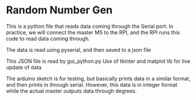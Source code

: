 # Random Number Gen

This is a python file that reads data coming through the Serial port. In practice, we will connect the master M5 to the RPI, and the RPI runs this code to read data coming through.

The data is read using pyserial, and then saved to a json file

This JSON file is read by gui_python.py Use of tkinter and matplot lib for live update of data

The arduino sketch is for testing, but basically prints data in a similar format, and then prints in through serial. However, this data is in integer format while the actual master outputs data through degrees.